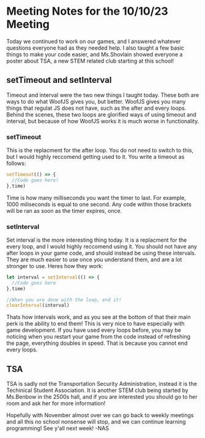 # Meeting Notes for the 10/10/23 Meeting

Today we continued to work on our games, and I answered whatever questions everyone had as they needed help. I also taught a few basic things to make your code easier, and Ms.Shovlain showed everyone a poster about TSA, a new STEM related club starting at this school!

## setTimeout and setInterval

Timeout and interval were the two new things I taught today. These both are ways to do what WoofJS gives you, but better. WoofJS gives you many things that regulat JS does not have, such as the after and every loops. Behind the scenes, these two loops are glorified ways of using timeout and interval, but because of how WoofJS works it is much worse in functionality.

### setTimeout

This is the replacment for the after loop. You do not need to switch to this, but I would highly reccomend getting used to it. You write a timeout as follows:

```js
setTimeout(() => {
  //Code goes here!
},time)
```

Time is how many milliseconds you want the timer to last. For example, 1000 miliseconds is equal to one second. Any code within those brackets will be ran as soon as the timer expires, once.

### setInterval

Set interval is the more interesting thing today. It is a replacment for the every loop, and I would highly reccomend using it. You should not have any after loops in your game code, and should instead be using these intervals. They are much easier to use once you understand them, and are a lot stronger to use. Heres how they work:

```js
let interval = setInterval(() => {
  //Code goes here
},time)

//When you are done with the loop, end it!
clearInterval(interval)
```

Thats how intervals work, and as you see at the bottom of that their main perk is the ability to end them! This is very nice to have especially with game development. If you have used every loops before, you may be noticing when you restart your game from the code instead of refreshing the page, everything doubles in speed. That is because you cannot end every loops.

## TSA

TSA is sadly not the Transportation Security Administration, instead it is the Techinical Student Association. It is another STEM club being started by Ms.Benbow in the 2500s hall, and if you are interested you should go to her room and ask her for more information!

Hopefully with November almost over we can go back to weekly meetings and all this no school nonsense will stop, and we can continue learning programming! See y'all next week!
-NAS
